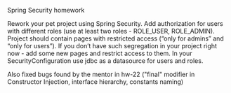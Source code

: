 Spring Security homework

Rework your pet project using Spring Security. 
Add authorization for users with different roles (use at least two roles - ROLE_USER, ROLE_ADMIN).
Project should contain pages with restricted access (“only for admins” and “only for users”).
If you don’t have such segregation in your project right now - add some new pages and restrict access to them.
In your SecurityConfiguration use jdbc as a datasource for users and roles.


Also fixed bugs found by the mentor in hw-22 ("final" modifier in Constructor Injection, interface hierarchy, constants naming)
